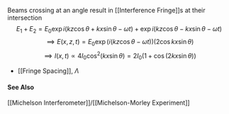 Beams crossing at an angle result in [[Interference Fringe]]s at their intersection
$$
E_{1} + E_{2} = E_{0} \exp{i(kz\cos \theta + kx \sin \theta - \omega t)} + \exp i(kz\cos \theta - kx \sin \theta - \omega t)
$$
$$
\implies E(x, z, t) = E_{0} \exp \left( i(kz \cos \theta - \omega t) \right) (2 \cos kx \sin \theta)
$$
$$
\implies I(x, t) \propto 4I_{0} \cos^2(kx \sin \theta) = 2I_{0}(1 + \cos(2kx\sin \theta))
$$
* [[Fringe Spacing]], $\Lambda$

#### See Also
[[Michelson Interferometer]]/[[Michelson-Morley Experiment]]
